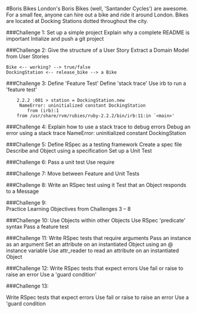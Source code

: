 #Boris Bikes 
London's Boris Bikes (well, 'Santander Cycles') are awesome. For a small fee, anyone can hire out a bike and ride it around London. Bikes are located at Docking Stations dotted throughout the city.

###Challenge 1:
    Set up a simple project
    Explain why a complete README is important
    Intialize and push a git project

###Challenge 2: 
    Give the structure of a User Story
    Extract a Domain Model from User Stories

	Bike <-- working? --> true/false
	DockingStation <-- release_bike --> a Bike

###Challenge 3: 
    Define 'Feature Test'
    Define 'stack trace'
    Use irb to run a 'feature test'

        2.2.2 :001 > station = DockingStation.new
	     NameError: uninitialized constant DockingStation
            from (irb):1
	    from /usr/share/rvm/rubies/ruby-2.2.2/bin/irb:11:in `<main>'

###Challenge 4: 
    Explain how to use a stack trace to debug errors
    Debug an error using a stack trace
        NameError: uninitialized constant DockingStation

###Challenge 5: 
    Define RSpec as a testing framework
    Create a spec file
    Describe and Object using a specification
    Set up a Unit Test

###Challenge 6: 
    Pass a unit test
    Use require

###Challenge 7:
    Move between Feature and Unit Tests


###Challenge 8: 
    Write an RSpec test using it
    Test that an Object responds to a Message

###Challenge 9:    
    Practice Learning Objectives from Challenges 3 – 8

###Challenge 10:
    Use Objects within other Objects
    Use RSpec 'predicate' syntax
    Pass a feature test     

###Challenge 11:
    Write RSpec tests that require arguments
    Pass an instance as an argument
    Set an attribute on an instantiated Object using an @ instance variable
    Use attr_reader to read an attribute on an instantiated Object 

###Challenge 12:
    Write RSpec tests that expect errors
    Use fail or raise to raise an error
    Use a 'guard condition'   

###Challenge 13:

Write RSpec tests that expect errors
Use fail or raise to raise an error
Use a 'guard condition        

